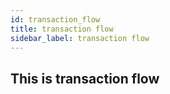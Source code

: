 ```yaml
---
id: transaction_flow
title: transaction flow
sidebar_label: transaction flow
---
```


## This is transaction flow